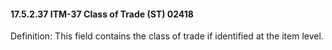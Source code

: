 #### 17.5.2.37 ITM-37 Class of Trade (ST) 02418

Definition: This field contains the class of trade if identified at the item level.
